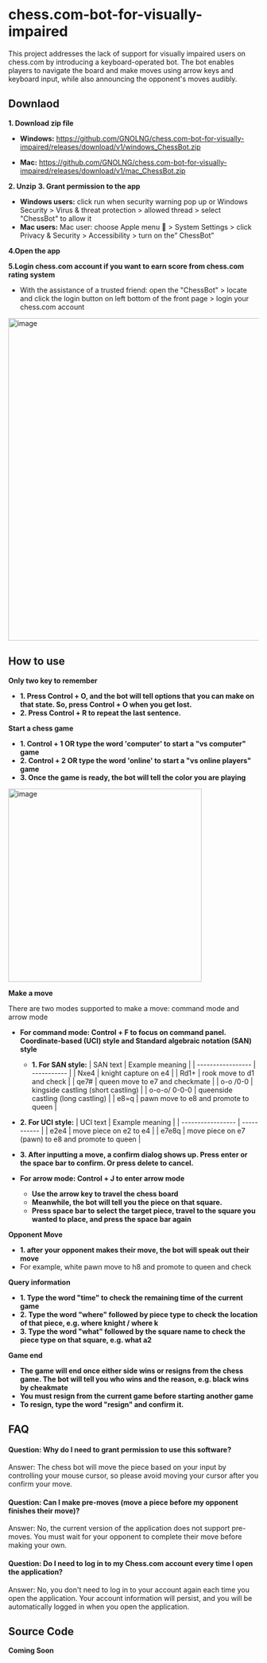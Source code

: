# chess.com-bot-for-visually-impaired
This project addresses the lack of support for visually impaired users on chess.com by introducing a keyboard-operated bot. The bot enables players to navigate the board and make moves using arrow keys and keyboard input, while also announcing the opponent's moves audibly.


## Downlaod
**1. Download zip file**
- **Windows:** https://github.com/GNOLNG/chess.com-bot-for-visually-impaired/releases/download/v1/windows_ChessBot.zip

- **Mac:** https://github.com/GNOLNG/chess.com-bot-for-visually-impaired/releases/download/v1/mac_ChessBot.zip

**2. Unzip**
**3. Grant permission to the app**
- **Windows users:** click run when security warning pop up or Windows Security > Virus & threat protection > allowed thread > select "ChessBot" to allow it
- **Mac users:** Mac user: choose Apple menu  > System Settings > click Privacy & Security   > Accessibility > turn on the” ChessBot”

**4.Open the app**

**5.Login chess.com account if you want to earn score from chess.com rating system**
- With the assistance of a trusted friend: open the "ChessBot" > locate and click the login button on left bottom of the front page > login your chess.com account
<img width="649" alt="image" src="https://github.com/GNOLNG/chess.com-bot-for-visually-impaired/assets/92449126/38b80310-dc7d-423b-9cf6-fb9a3d8136dc">


## How to use
**Only two key to remember**
  - **1. Press Control + O, and the bot will tell options that you can make on that state. So, press Control + O when you get lost.**
  - **2. Press Control + R to repeat the last sentence.**

**Start a chess game**
  - **1. Control + 1 OR type the word 'computer' to start a "vs computer" game**  
  - **2. Control + 2 OR type the word 'online' to start a "vs online players" game**
  - **3. Once the game is ready, the bot will tell the color you are playing**  
<img width="389" alt="image" src="https://github.com/GNOLNG/chess.com-bot-for-visually-impaired/assets/92449126/acd76669-f48f-4fe3-a820-00cd84212baf">

**Make a move**

  There are two modes supported to make a move: command mode and arrow mode

  - **For command mode: Control + F to focus on command panel.  Coordinate-based (UCI) style and Standard algebraic notation (SAN) style**  
    - **1. For SAN style:**
| SAN text            | Example meaning |
| ----------------- | ----------- |
| Nxe4 | knight capture on e4 |
| Rd1+ | rook move to d1 and check |
| qe7# | queen move to e7 and checkmate |
| o-o /0-0 | kingside castling (short castling) |
| o-o-o/ 0-0-0 | queenside castling (long castling) |
| e8=q | pawn move to e8 and promote to queen |
  - **2. For UCI style:** 
| UCI text            | Example meaning |
| ----------------- | ----------- |
| e2e4 | move piece on e2 to e4 |
| e7e8q | move piece on e7 (pawn) to e8 and promote to queen |

  - **3. After inputting a move, a confirm dialog shows up. Press enter or the space bar to confirm. Or press delete to cancel.** 

- **For arrow mode: Control + J to enter arrow mode**
  - **Use the arrow key to travel the chess board**
  - **Meanwhile, the bot will tell you the piece on that square.**
  - **Press space bar to select the target piece, travel to the square you wanted to place, and press the space bar again**


**Opponent Move**
  - **1. after your opponent makes their move, the bot will speak out their move**
  - For example, white pawn move to h8 and promote to queen and check

**Query information**
  - **1. Type the word "time" to check the remaining time of the current game**
  - **2. Type the word "where" followed by piece type to check the location of that piece, e.g. where knight / where k**
  - **3. Type the word "what" followed by the square name to check the piece type on that square, e.g. what a2**


**Game end**
  - **The game will end once either side wins or resigns from the chess game. The bot will tell you who wins and the reason, e.g. black wins by cheakmate**
  - **You must resign from the current game before starting another game**
  - **To resign, type the word "resign" and confirm it.**

## FAQ

#### Question: Why do I need to grant permission to use this software?

Answer: The chess bot will move the piece based on your input by controlling your mouse cursor, so please avoid moving your cursor after you confirm your move.

#### Question: Can I make pre-moves (move a piece before my opponent finishes their move)?

Answer: No, the current version of the application does not support pre-moves. You must wait for your opponent to complete their move before making your own.

#### Question: Do I need to log in to my Chess.com account every time I open the application?

Answer: No, you don't need to log in to your account again each time you open the application. Your account information will persist, and you will be automatically logged in when you open the application.

## Source Code

**Coming Soon**


